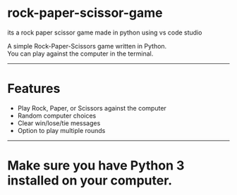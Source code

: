 # rock-paper-scissor-game
its a rock paper scissor game made in python using vs code studio

A simple Rock-Paper-Scissors game written in Python.  
You can play against the computer in the terminal.

---

# Features
- Play Rock, Paper, or Scissors against the computer
- Random computer choices
- Clear win/lose/tie messages
- Option to play multiple rounds

---
# Make sure you have **Python 3** installed on your computer.
